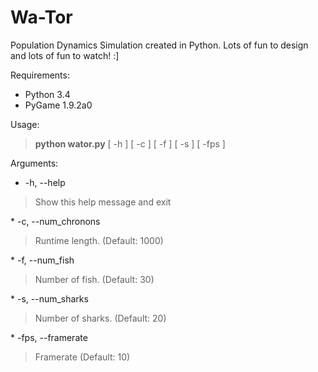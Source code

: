 Wa-Tor
======

Population Dynamics Simulation created in Python. 
Lots of fun to design and lots of fun to watch! :]


Requirements:
* Python 3.4
* PyGame 1.9.2a0

Usage: 
<blockquote><b>python wator.py</b> [ -h ] [ -c ] [ -f ] [ -s ] [ -fps ]</blockquote>

Arguments:
*  -h, --help 
<blockquote> Show this help message and exit </blockquote>
*  -c, --num_chronons 
<blockquote> Runtime length. (Default: 1000) </blockquote>
*  -f, --num_fish 
<blockquote> Number of fish. (Default: 30) </blockquote>
*  -s, --num_sharks 
<blockquote> Number of sharks. (Default: 20) </blockquote>
* -fps, --framerate 
<blockquote> Framerate (Default: 10) </blockquote>
